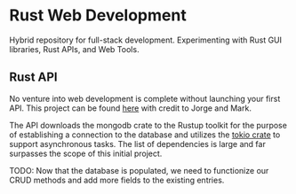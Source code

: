 # Rust Web Development

Hybrid repository for full-stack development. Experimenting with Rust GUI libraries, Rust APIs, and Web Tools.

## Rust API

No venture into web development is complete without launching your first API. This project can be found [here](https://www.mongodb.com/developer/languages/rust/rust-mongodb-crud-tutorial/#creating-your-database) with credit to Jorge and Mark.

The API downloads the mongodb crate to the Rustup toolkit for the purpose of establishing a connection to the database and utilizes the [tokio crate](https://docs.rs/tokio/latest/tokio/) to support asynchronous tasks. The list of dependencies is large and far surpasses the scope of this initial project.

TODO: Now that the database is populated, we need to functionize our CRUD methods and add more fields to the existing entries.

